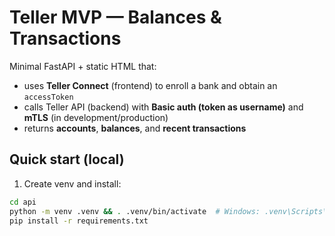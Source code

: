 # Teller MVP — Balances & Transactions

Minimal FastAPI + static HTML that:
- uses **Teller Connect** (frontend) to enroll a bank and obtain an `accessToken`
- calls Teller API (backend) with **Basic auth (token as username)** and **mTLS** (in development/production)
- returns **accounts**, **balances**, and **recent transactions**

## Quick start (local)

1) Create venv and install:
```bash
cd api
python -m venv .venv && . .venv/bin/activate  # Windows: .venv\Scripts\activate
pip install -r requirements.txt
```
